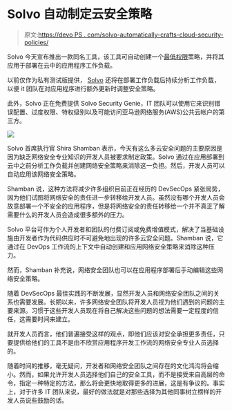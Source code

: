 # Solvo 自动制定云安全策略

> 原文:[https://devo PS . com/solvo-automatically-crafts-cloud-security-policies/](https://devops.com/solvo-automatically-crafts-cloud-security-policies/)

Solvo 今天宣布推出一款同名工具，该工具可自动创建一个[最低权限](https://devops.com/?s=least-privilege)策略，并将其应用于部署在云中的应用程序工作负载。

以前仅作为私有测试版提供， [Solvo](https://www.businesswire.com/news/home/20210329005240/en/Solvo-Announces-General-Availability-of-Its-Developer-Centric-Cloud-Security-Solution#:~:text=Solvo%20Announces%20General%20Availability%20of%20Its%20Developer%2DCentric%20Cloud%20Security%20Solution,-Dynamic%20solution%20empowers&text=The%20solution%20integrates%20with%20existing,policy%20for%20cloud%20native%20applications.) 还将在部署工作负载后持续分析工作负载，以便 it 团队在对应用程序进行额外更新时调整安全策略。

此外，Solvo 正在免费提供 Solvo Security Genie，IT 团队可以使用它来识别错误配置、过度权限、特权级别以及可能访问亚马逊网络服务(AWS)公共云帐户的第三方。

![](../Images/f7310d35f887797923bf32de1f91d68f.png)

Solvo 首席执行官 Shira Shamban 表示，今天有这么多云安全问题的主要原因是因为缺乏网络安全专业知识的开发人员被要求制定政策。Solvo 通过在应用部署到云中之前分析工作负载并创建网络安全策略来消除这一负担。然后，开发人员可以自动应用该网络安全策略。

Shamban 说，这种方法将减少许多组织目前正在经历的 DevSecOps 紧张局势，因为他们试图将网络安全的责任进一步转移给开发人员。虽然没有哪个开发人员会故意部署一个不安全的应用程序，但是将网络安全的责任转移给一个并不真正了解需要什么的开发人员会造成很多额外的压力。

Solvo 平台可作为个人开发者和团队的付费订阅或免费增值模式，解决了当基础设施由开发者作为代码供应时不可避免地出现的许多云安全问题。Shamban 说，它通过在 DevOps 工作流的上下文中自动创建和应用网络安全策略来消除这种压力。

然而，Shamban 补充说，网络安全团队也可以在应用程序部署后手动编辑这些网络安全策略。

随着 DevSecOps 最佳实践的不断发展，显然开发人员和网络安全团队之间的关系也需要发展。长期以来，许多网络安全团队将开发人员视为他们遇到的问题的主要来源。习惯于这些开发人员现在将自己解决这些问题的想法需要一定程度的信任，这需要时间来建立。

就开发人员而言，他们普遍接受这样的观点，即他们应该对安全承担更多责任，只要提供给他们的工具不是由不欣赏应用程序开发工作流的网络安全专业人员选择的。

随着时间的推移，毫无疑问，开发者和网络安全团队之间存在的文化鸿沟将会缩小。然而，如果允许开发人员选择他们自己的安全工具，而不是接受来自高层的命令，指定一种特定的方法，那么将会更快地取得更多的进展，这是有争议的。事实上，对于许多 IT 团队来说，最好的做法就是对那些选择为其他同事树立榜样的开发人员说些鼓励的话。